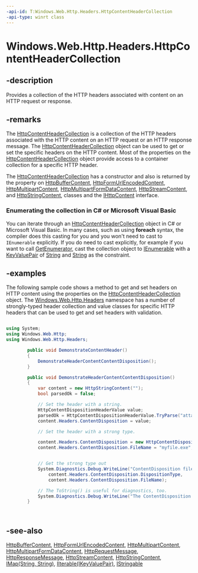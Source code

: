 ```yaml
---
-api-id: T:Windows.Web.Http.Headers.HttpContentHeaderCollection
-api-type: winrt class
---
```


<!-- Class syntax.
public class HttpContentHeaderCollection : Windows.Foundation.Collections.IIterable<Windows.Foundation.Collections.IKeyValuePair<System.String, System.String>>, Windows.Foundation.Collections.IMap<System.String, System.String>, Windows.Foundation.IStringable, Windows.Web.Http.Headers.IHttpContentHeaderCollection
-->

# Windows.Web.Http.Headers.HttpContentHeaderCollection

## -description
Provides a collection of the HTTP headers associated with content on an HTTP request or response.

## -remarks
The [HttpContentHeaderCollection](httpcontentheadercollection.md) is a collection of the HTTP headers associated with the HTTP content on an HTTP request or an HTTP response message. The [HttpContentHeaderCollection](httpcontentheadercollection.md) object can be used to get or set the specific headers on the HTTP content. Most of the properties on the [HttpContentHeaderCollection](httpcontentheadercollection.md) object provide access to a container collection for a specific HTTP header.

The [HttpContentHeaderCollection](httpcontentheadercollection.md) has a constructor and also is returned by the  property on [HttpBufferContent](../windows.web.http/httpbuffercontent.md), [HttpFormUrlEncodedContent](../windows.web.http/httpformurlencodedcontent.md), [HttpMultipartContent](../windows.web.http/httpmultipartcontent.md), [HttpMultipartFormDataContent](../windows.web.http/httpmultipartformdatacontent.md), [HttpStreamContent](../windows.web.http/httpstreamcontent.md), and [HttpStringContent](../windows.web.http/httpstringcontent.md), classes and the [IHttpContent](../windows.web.http/ihttpcontent.md) interface.


<!--Begin NET note for IEnumerable support-->
### Enumerating the collection in C# or Microsoft Visual Basic

You can iterate through an [HttpContentHeaderCollection](httpcontentheadercollection.md) object in C# or Microsoft Visual Basic. In many cases, such as using **foreach** syntax, the compiler does this casting for you and you won't need to cast to `IEnumerable` explicitly. If you do need to cast explicitly, for example if you want to call [GetEnumerator](https://docs.microsoft.com/dotnet/api/system.collections.ienumerable.getenumerator), cast the collection object to [IEnumerable<T>](https://docs.microsoft.com/dotnet/api/system.collections.generic.ienumerable-1) with a [KeyValuePair](https://docs.microsoft.com/dotnet/api/system.collections.generic.keyvaluepair-2) of [String](https://msdn.microsoft.com/library/system.string.aspx) and [String](https://msdn.microsoft.com/library/system.string.aspx) as the constraint.


<!--End NET note for IEnumerable support-->

## -examples
The following sample code shows a method to get and set headers on HTTP content using the properties on the [HttpContentHeaderCollection](httpcontentheadercollection.md) object. The [Windows.Web.Http.Headers](windows_web_http_headers.md) namespace has a number of strongly-typed header collection and value classes for specific HTTP headers that can be used to get and set headers with validation.

```csharp

using System;
using Windows.Web.Http;
using Windows.Web.Http.Headers;

        public void DemonstrateContentHeader()
        {
            DemonstrateHeaderContentContentDisposition(); 
        }

        public void DemonstrateHeaderContentContentDisposition()
        {
            var content = new HttpStringContent("");
            bool parsedOk = false;

            // Set the header with a string.
            HttpContentDispositionHeaderValue value;
            parsedOk = HttpContentDispositionHeaderValue.TryParse("attachment; filename=\"fname.ext\"", out value);
            content.Headers.ContentDisposition = value;

            // Set the header with a strong type.

            content.Headers.ContentDisposition = new HttpContentDispositionHeaderValue("attachment");
            content.Headers.ContentDisposition.FileName = "myfile.exe";


            // Get the strong type out
            System.Diagnostics.Debug.WriteLine("ContentDisposition filename: {0}={1}", 
                content.Headers.ContentDisposition.DispositionType,
                content.Headers.ContentDisposition.FileName);

            // The ToString() is useful for diagnostics, too.
            System.Diagnostics.Debug.WriteLine("The ContentDisposition ToString() results: {0}", content.Headers.ContentDisposition.ToString());
        }

 
```



## -see-also
[HttpBufferContent](../windows.web.http/httpbuffercontent.md), [HttpFormUrlEncodedContent](../windows.web.http/httpformurlencodedcontent.md), [HttpMultipartContent](../windows.web.http/httpmultipartcontent.md), [HttpMultipartFormDataContent](../windows.web.http/httpmultipartformdatacontent.md), [HttpRequestMessage](../windows.web.http/httprequestmessage.md), [HttpResponseMessage](../windows.web.http/httpresponsemessage.md), [HttpStreamContent](../windows.web.http/httpstreamcontent.md), [HttpStringContent](../windows.web.http/httpstringcontent.md), [IMap(String, String)](../windows.foundation.collections/imap_2.md), [IIterable(IKeyValuePair)](../windows.foundation.collections/iiterable_1.md), [IStringable](../windows.foundation/istringable.md)